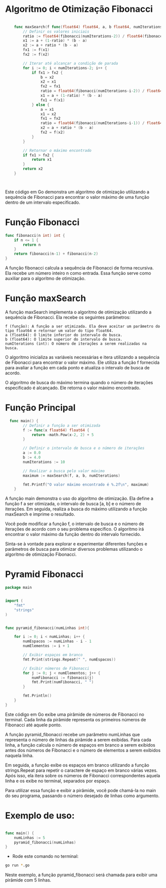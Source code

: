 #  Algoritmo de Otimização Fibonacci
```go
  
    func maxSearch(f func(float64) float64, a, b float64, numIterations int) float64 {
        // Definir os valores iniciais
        ratio := float64(fibonacci(numIterations-2)) / float64(fibonacci(numIterations))
        x1 := a + (1-ratio) * (b - a)
        x2 := a + ratio * (b - a)
        fx1 := f(x1)
        fx2 := f(x2)

        // Iterar até alcançar a condição de parada
        for i := 0; i < numIterations-2; i++ {
            if fx1 > fx2 {
                b = x2
                x2 = x1
                fx2 = fx1
                ratio = float64(fibonacci(numIterations-i-2)) / float64(fibonacci(numIterations-i-1))
                x1 = a + (1-ratio) * (b - a)
                fx1 = f(x1)
            } else {
                a = x1
                x1 = x2
                fx1 = fx2
                ratio = float64(fibonacci(numIterations-i-1)) / float64(fibonacci(numIterations-i))
                x2 = a + ratio * (b - a)
                fx2 = f(x2)
            }
        }

        // Retornar o máximo encontrado
        if fx1 > fx2 {
            return x1
        }
        return x2
    }

  

```
Este código em Go demonstra um algoritmo de otimização utilizando a sequência de Fibonacci para encontrar o valor máximo de uma função dentro de um intervalo especificado.

# Função Fibonacci

```go
func fibonacci(n int) int {
	if n <= 1 {
		return n
	}
	return fibonacci(n-1) + fibonacci(n-2)
}

```

A função fibonacci calcula a sequência de Fibonacci de forma recursiva. Ela recebe um número inteiro n como entrada. Essa função serve como auxiliar para o algoritmo de otimização.


#  Função maxSearch

A função maxSearch implementa o algoritmo de otimização utilizando a sequência de Fibonacci. Ela recebe os seguintes parâmetros:

    f (função): A função a ser otimizada. Ela deve aceitar um parâmetro do tipo float64 e retornar um valor do tipo float64.
    a (float64): O limite inferior do intervalo de busca.
    b (float64): O limite superior do intervalo de busca.
    numIterations (int): O número de iterações a serem realizadas na busca.

O algoritmo inicializa as variáveis necessárias e itera utilizando a sequência de Fibonacci para encontrar o valor máximo. Ele utiliza a função f fornecida para avaliar a função em cada ponto e atualiza o intervalo de busca de acordo.

O algoritmo de busca do máximo termina quando o número de iterações especificado é alcançado. Ele retorna o valor máximo encontrado.

# Função Principal
```go
  func main() {
        // Definir a função a ser otimizada
        f := func(x float64) float64 {
            return -math.Pow(x-2, 2) + 5
        }

        // Definir o intervalo de busca e o número de iterações
        a := 0.0
        b := 4.0
        numIterations := 10

        // Realizar a busca pelo valor máximo
        maximum := maxSearch(f, a, b, numIterations)

        fmt.Printf("O valor máximo encontrado é %.2f\n", maximum)
    }
```

A função main demonstra o uso do algoritmo de otimização. Ela define a função f a ser otimizada, o intervalo de busca [a, b] e o número de iterações. Em seguida, realiza a busca do máximo utilizando a função maxSearch e imprime o resultado.

Você pode modificar a função f, o intervalo de busca e o número de iterações de acordo com o seu problema específico. O algoritmo irá encontrar o valor máximo da função dentro do intervalo fornecido.

Sinta-se à vontade para explorar e experimentar diferentes funções e parâmetros de busca para otimizar diversos problemas utilizando o algoritmo de otimização Fibonacci.

# Pyramid Fibonacci
```go
package main


import (
	"fmt"
	"strings"
)


func pyramid_fibonacci(numLinhas int){

	for i := 0; i < numLinhas; i++ {
		numEspacos := numLinhas - i - 1
		numElementos := i + 1

		// Exibir espaços em branco
		fmt.Print(strings.Repeat(" ", numEspacos))

		// Exibir números de Fibonacci
		for j := 0; j < numElementos; j++ {
			numFibonacci := fibonacci(j)
			fmt.Print(numFibonacci, " ")
		}

		fmt.Println()
	}
}
```

Este código em Go exibe uma pirâmide de números de Fibonacci no terminal. Cada linha da pirâmide representa os primeiros números de Fibonacci até aquele ponto.

A função pyramid_fibonacci recebe um parâmetro numLinhas que representa o número de linhas da pirâmide a serem exibidas. Para cada linha, a função calcula o número de espaços em branco a serem exibidos antes dos números de Fibonacci e o número de elementos a serem exibidos naquela linha.

Em seguida, a função exibe os espaços em branco utilizando a função strings.Repeat para repetir o caractere de espaço em branco várias vezes. Após isso, ela itera sobre os números de Fibonacci correspondentes aquela linha e os exibe no terminal, separados por espaço.

Para utilizar essa função e exibir a pirâmide, você pode chamá-la no main do seu programa, passando o número desejado de linhas como argumento.

# Exemplo de uso:

```go

func main() {
	numLinhas := 5
	pyramid_fibonacci(numLinhas)
}

```

- Rode este comando no terminal:

```bash
go run *.go
```

Neste exemplo, a função pyramid_fibonacci será chamada para exibir uma pirâmide com 5 linhas.